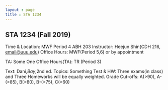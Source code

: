 ```yaml
---
layout : page
title : STA 1234
---
```


## STA 1234 (Fall 2019)

Time & Location: MWF Period 4 ABH 203
Instructor: Heejun Shin(CDH 216, email@uuu.edu)
Office Hours: MWF(Period 5,6) or by appointment

TA: Some One
Office Hours(TA): TR (Period 3)

Text: Dani,_Bay_,2nd ed.
Topics: Something
Test & HW: Three exams(in class) and Three Homeworks will be equally weighted.
Grade Cut-offs: A(>90), A-(>85), B(>80), B-(>75), C(>60)
